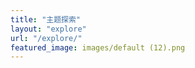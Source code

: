 ```yaml
---
title: "主题探索"
layout: "explore"
url: "/explore/"
featured_image: images/default (12).png
---
```

